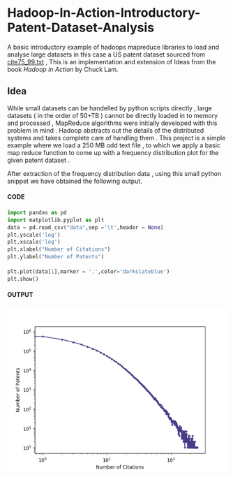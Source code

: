 # Hadoop-In-Action-Introductory-Patent-Dataset-Analysis
A basic introductory example of hadoops mapreduce libraries to load and analyse large datasets in this case a US patent dataset sourced from [cite75_99.txt](https://www.nber.org/research/data/us-patents)  , This is an implementation and extension of Ideas from the book *Hadoop in Action* by Chuck Lam.

## Idea

While small datasets can be handelled by python scripts directly , large datasets ( in the order of 50+TB ) cannot be directly loaded in to memory and processed , MapReduce algorithms were initially developed with this problem in mind . Hadoop abstracts out the details of the distributed systems and takes complete care of handling them . This project is a simple example where we load a 250 MB odd text file , to which we apply a basic map reduce function to come up with a frequency distribution plot for the given patent dataset .

After extraction of the frequency distribution data , using this small python snippet we have obtained the following output.
#### CODE
```python
import pandas as pd
import matplotlib.pyplot as plt
data = pd.read_csv("data",sep ='\t',header = None)
plt.yscale('log')
plt.xscale('log')
plt.xlabel("Number of Citations")
plt.ylabel("Number of Patents")

plt.plot(data[1],marker = '.',color='darkslateblue')
plt.show()
```
#### OUTPUT
![alt text](https://github.com/jayantakumar/Hadoop-In-Action-Introductory-Patent-Dataset-Analysis/blob/master/finalOutput/output.png?raw=True)

